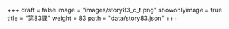 +++
draft = false 
image = "images/story83_c_t.png" 
showonlyimage = true 
title = "第83課" 
weight = 83 
path = "data/story83.json" 
+++
